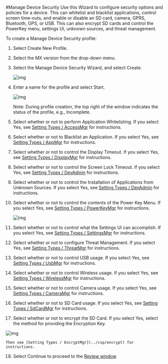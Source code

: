 #Manage Device Security
Use this Wizard to configure security options and policies for a device.  This can whitelist and blacklist applications, control screen time-outs, and enable or disable an SD card, camera, GPRS, Bluetooth, GPS, or USB. This can also encrypt SD cards and control the PowerKey menu, settings UI, unknown sources, and threat management. 

To create a Manage Device Security profile:

1. Select Create New Profile.

2. Select the MX version from the drop-down menu.

3. Select the Manage Device Security Wizard, and select Create.

    ![img](images/profiles/managesecurity_name.jpg)

4. Enter a name for the profile and select Start.

    ![img](images/profiles/managesecurity_whitelist.jpg)

    Note: During profile creation, the top right of the window indicates the status of the profile, e.g., Incomplete.

5. Select whether or not to perform Application Whitelisting. If you select Yes, see [Setting Types / AccessMgr](../csp/access) for instructions. 

6. Select whether or not to Blacklist an Application. If you select Yes, see [Setting Types / AppMgr](../csp/app) for instructions. 

7. Select whether or not to control the Display Timeout. If you select Yes, see [Setting Types / DisplayMgr](../csp/display) for instructions. 

8. Select whether or not to control the Screen Lock Timeout. If you select Yes, see [Setting Types / DevAdmin](../csp/devadmin) for instructions. 

9. Select whether or not to control the Installation of Applications from Unknown Sources. If you select Yes, see [Setting Types / DevAdmin](../csp/devadmin) for instructions. 

10. Select whether or not to control the contents of the Power Key Menu. If you select Yes, see [Setting Types / PowerKeyMgr](../csp/powerkey) for instructions.

    ![img](images/profiles/managesecurity_powerkey.jpg)

11. Select whether or not to control what the Settings UI can accomplish. If you select Yes, see [Setting Types / SettingsMgr](../csp/settings) for instructions.

12. Select whether or not to configure Threat Management. If you select Yes, see [Setting Types / ThreatMgr](../csp/threat) for instructions.

13. Select whether or not to control USB usage. If you select Yes, see [Setting Types / UsbMgr](../csp/usb) for instructions.

14. Select whether or not to control Wireless usage. If you select Yes, see [Setting Types / WirelessMgr](../csp/wireless) for instructions.

15. Select whether or not to control Camera usage. If you select Yes, see [Setting Types / CameraMgr](../csp/camera) for instructions.

16. Select whether or not to SD Card usage. If you select Yes, see [Setting Types / SdCardMgr](../csp/sdcard) for instructions.

17. Select whether or not to encrypt the SD Card. If you select Yes, select the method for providing the Encryption Key.

   ![img](images/profiles/managesecurity_encryptSDcard.jpg)


    Then see [Setting Types / EncryptMgr](../csp/encrypt) for instructions.

18. Select Continue to proceed to the [Review window](../stagingprofiles?Review).
